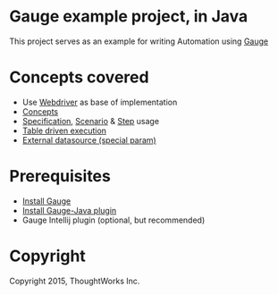 # Gauge example project, in Java

This project serves as an example for writing Automation using [Gauge](https://github.com/getgauge/gauge)

# Concepts covered

- Use [Webdriver](http://docs.seleniumhq.org/projects/webdriver/) as base of implementation
- [Concepts](http://getgauge.io/documentation/user/current/specifications/concepts.html)
- [Specification](http://getgauge.io/documentation/user/current/specifications/README.html), [Scenario](http://getgauge.io/documentation/user/current/specifications/scenarios.html) & [Step](http://getgauge.io/documentation/user/current/specifications/steps.html) usage
- [Table driven execution](http://getgauge.io/documentation/user/current/execution/table_driven_execution.html)
- [External datasource (special param)](http://getgauge.io/documentation/user/current/specifications/parameters.html#special-parameters)


# Prerequisites
- [Install Gauge](http://getgauge.io/download.html)
- [Install Gauge-Java plugin](http://getgauge.io/#getstarted)
- Gauge Intellij plugin (optional, but recommended)

# Copyright
Copyright 2015, ThoughtWorks Inc.